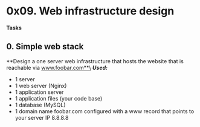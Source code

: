 # 0x09. Web infrastructure design
**Tasks**
## 0. Simple web stack
**Design a one server web infrastructure that hosts the website that is reachable via www.foobar.com**\
***Used:***
* 1 server
* 1 web server (Nginx)
* 1 application server
* 1 application files (your code base)
* 1 database (MySQL)
* 1 domain name foobar.com configured with a www record that points to your server IP 8.8.8.8

